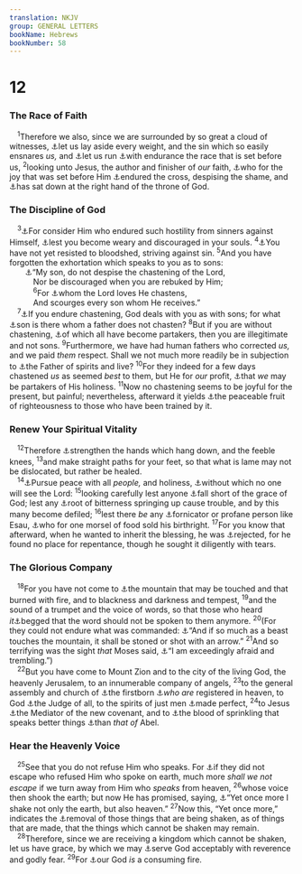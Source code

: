 ```yaml
---
translation: NKJV
group: GENERAL LETTERS
bookName: Hebrews 
bookNumber: 58
---
```


<div class="title"><h1>12</h1><h3>The Race of Faith</h3></div>
<span class="verse he_12_1"> <sup>1</sup>Therefore we also, since we are surrounded by so great a cloud of witnesses, <a data-toggle="tooltip" data-placement="bottom" title="Col. 3:8">⚓</a>let us lay aside every weight, and the sin which so easily ensnares <i>us,</i> and <a data-toggle="tooltip" data-placement="bottom" title="1 Cor. 9:24; Gal. 2:2; Heb. 10:39">⚓</a>let us run <a data-toggle="tooltip" data-placement="bottom" title="Rom. 12:12; Heb. 10:36">⚓</a>with endurance the race that is set before us, </span>
<span class="verse he_12_2"><sup>2</sup>looking unto Jesus, the author and finisher of <i>our</i> faith, <a data-toggle="tooltip" data-placement="bottom" title="Luke 24:26">⚓</a>who for the joy that was set before Him <a data-toggle="tooltip" data-placement="bottom" title="Ps. 69:7, 19; Phil. 2:8; (Heb. 2:9)">⚓</a>endured the cross, despising the shame, and <a data-toggle="tooltip" data-placement="bottom" title="Ps. 110:1">⚓</a>has sat down at the right hand of the throne of God.<br/></span>
<div class="title"><h3>The Discipline of God</h3></div>
<span class="verse he_12_3"> <sup>3</sup><a data-toggle="tooltip" data-placement="bottom" title="Matt. 10:24">⚓</a>For consider Him who endured such hostility from sinners against Himself, <a data-toggle="tooltip" data-placement="bottom" title="Gal. 6:9; Heb. 12:5">⚓</a>lest you become weary and discouraged in your souls. </span>
<span class="verse he_12_4"><sup>4</sup><a data-toggle="tooltip" data-placement="bottom" title="(1 Cor. 10:13)">⚓</a>You have not yet resisted to bloodshed, striving against sin. </span>
<span class="verse he_12_5"><sup>5</sup>And you have forgotten the exhortation which speaks to you as to sons:<br/>  <a data-toggle="tooltip" data-placement="bottom" title="Job 5:17; Prov. 3:11, 12">⚓</a>“My son, do not despise the chastening of the Lord,<br/>   Nor be discouraged when you are rebuked by Him;<br/></span>
<span class="verse he_12_6">   <sup>6</sup>For <a data-toggle="tooltip" data-placement="bottom" title="Ps. 94:12; Rev. 3:19">⚓</a>whom the Lord loves He chastens,<br/>   And scourges every son whom He receives.”<br/></span>
<span class="verse he_12_7"> <sup>7</sup><a data-toggle="tooltip" data-placement="bottom" title="Deut. 8:5; 2 Sam. 7:14">⚓</a>If you endure chastening, God deals with you as with sons; for what <a data-toggle="tooltip" data-placement="bottom" title="Prov. 13:24; 19:18; 23:13">⚓</a>son is there whom a father does not chasten? </span>
<span class="verse he_12_8"><sup>8</sup>But if you are without chastening, <a data-toggle="tooltip" data-placement="bottom" title="1 Pet. 5:9">⚓</a>of which all have become partakers, then you are illegitimate and not sons. </span>
<span class="verse he_12_9"><sup>9</sup>Furthermore, we have had human fathers who corrected <i>us,</i> and we paid <i>them</i> respect. Shall we not much more readily be in subjection to <a data-toggle="tooltip" data-placement="bottom" title="(Job 12:10)">⚓</a>the Father of spirits and live? </span>
<span class="verse he_12_10"><sup>10</sup>For they indeed for a few days chastened <i>us</i> as seemed <i>best</i> to them, but He for <i>our</i> profit, <a data-toggle="tooltip" data-placement="bottom" title="Lev. 11:44">⚓</a>that <i>we</i> may be partakers of His holiness. </span>
<span class="verse he_12_11"><sup>11</sup>Now no chastening seems to be joyful for the present, but painful; nevertheless, afterward it yields <a data-toggle="tooltip" data-placement="bottom" title="Is. 32:17; 2 Tim. 4:8; James 3:17, 18">⚓</a>the peaceable fruit of righteousness to those who have been trained by it.<br/></span>
<div class="title"><h3>Renew Your Spiritual Vitality</h3></div>
<span class="verse he_12_12"> <sup>12</sup>Therefore <a data-toggle="tooltip" data-placement="bottom" title="Is. 35:3">⚓</a>strengthen the hands which hang down, and the feeble knees, </span>
<span class="verse he_12_13"><sup>13</sup>and make straight paths for your feet, so that what is lame may not be dislocated, but rather be healed.<br/></span>
<span class="verse he_12_14"> <sup>14</sup><a data-toggle="tooltip" data-placement="bottom" title="Ps. 34:14">⚓</a>Pursue peace with all <i>people,</i> and holiness, <a data-toggle="tooltip" data-placement="bottom" title="Matt. 5:8; (Heb. 9:28)">⚓</a>without which no one will see the Lord: </span>
<span class="verse he_12_15"><sup>15</sup>looking carefully lest anyone <a data-toggle="tooltip" data-placement="bottom" title="2 Cor. 6:1; Gal. 5:4; Heb. 4:1">⚓</a>fall short of the grace of God; lest any <a data-toggle="tooltip" data-placement="bottom" title="Deut. 29:18">⚓</a>root of bitterness springing up cause trouble, and by this many become defiled; </span>
<span class="verse he_12_16"><sup>16</sup>lest there <i>be</i> any <a data-toggle="tooltip" data-placement="bottom" title="(1 Cor. 6:13–18)">⚓</a>fornicator or profane person like Esau, <a data-toggle="tooltip" data-placement="bottom" title="Gen. 25:33">⚓</a>who for one morsel of food sold his birthright. </span>
<span class="verse he_12_17"><sup>17</sup>For you know that afterward, when he wanted to inherit the blessing, he was <a data-toggle="tooltip" data-placement="bottom" title="Gen. 27:30–40">⚓</a>rejected, for he found no place for repentance, though he sought it diligently with tears.<br/></span>
<div class="title"><h3>The Glorious Company</h3></div>
<span class="verse he_12_18"> <sup>18</sup>For you have not come to <a data-toggle="tooltip" data-placement="bottom" title="Ex. 19:12, 16; 20:18; Deut. 4:11; 5:22">⚓</a>the mountain that may be touched and that burned with fire, and to blackness and darkness and tempest, </span>
<span class="verse he_12_19"><sup>19</sup>and the sound of a trumpet and the voice of words, so that those who heard <i>it</i><a data-toggle="tooltip" data-placement="bottom" title="Ex. 20:18–26; Deut. 5:25; 18:16">⚓</a>begged that the word should not be spoken to them anymore. </span>
<span class="verse he_12_20"><sup>20</sup>(For they could not endure what was commanded: <a data-toggle="tooltip" data-placement="bottom" title="Ex. 19:12, 13">⚓</a>“And if so much as a beast touches the mountain, it shall be stoned or shot with an arrow.” </span>
<span class="verse he_12_21"><sup>21</sup>And so terrifying was the sight <i>that</i> Moses said, <a data-toggle="tooltip" data-placement="bottom" title="Deut. 9:19">⚓</a>“I am exceedingly afraid and trembling.”)<br/></span>
<span class="verse he_12_22"> <sup>22</sup>But you have come to Mount Zion and to the city of the living God, the heavenly Jerusalem, to an innumerable company of angels, </span>
<span class="verse he_12_23"><sup>23</sup>to the general assembly and church of <a data-toggle="tooltip" data-placement="bottom" title="(James 1:18)">⚓</a>the firstborn <a data-toggle="tooltip" data-placement="bottom" title="Luke 10:20">⚓</a><i>who</i> <i>are</i> registered in heaven, to God <a data-toggle="tooltip" data-placement="bottom" title="Gen. 18:25; Ps. 50:6; 94:2">⚓</a>the Judge of all, to the spirits of just men <a data-toggle="tooltip" data-placement="bottom" title="(Phil. 3:12)">⚓</a>made perfect, </span>
<span class="verse he_12_24"><sup>24</sup>to Jesus <a data-toggle="tooltip" data-placement="bottom" title="1 Tim. 2:5; Heb. 8:6; 9:15">⚓</a>the Mediator of the new covenant, and to <a data-toggle="tooltip" data-placement="bottom" title="Ex. 24:8">⚓</a>the blood of sprinkling that speaks better things <a data-toggle="tooltip" data-placement="bottom" title="Gen. 4:10; Heb. 11:4">⚓</a>than <i>that</i> <i>of</i> Abel.<br/></span>
<div class="title"><h3>Hear the Heavenly Voice</h3></div>
<span class="verse he_12_25"> <sup>25</sup>See that you do not refuse Him who speaks. For <a data-toggle="tooltip" data-placement="bottom" title="Heb. 2:2, 3">⚓</a>if they did not escape who refused Him who spoke on earth, much more <i>shall</i> <i>we</i> <i>not</i> <i>escape</i> if we turn away from Him who <i>speaks</i> from heaven, </span>
<span class="verse he_12_26"><sup>26</sup>whose voice then shook the earth; but now He has promised, saying, <a data-toggle="tooltip" data-placement="bottom" title="Hag. 2:6">⚓</a>“Yet once more I shake not only the earth, but also heaven.” </span>
<span class="verse he_12_27"><sup>27</sup>Now this, “Yet once more,” indicates the <a data-toggle="tooltip" data-placement="bottom" title="(Is. 34:4; 54:10; 65:17; Rom. 8:19, 21); 1 Cor. 7:31; Heb. 1:10">⚓</a>removal of those things that are being shaken, as of things that are made, that the things which cannot be shaken may remain.<br/></span>
<span class="verse he_12_28"> <sup>28</sup>Therefore, since we are receiving a kingdom which cannot be shaken, let us have grace, by which we may <a data-toggle="tooltip" data-placement="bottom" title="Heb. 13:15, 21">⚓</a>serve God acceptably with reverence and godly fear. </span>
<span class="verse he_12_29"><sup>29</sup>For <a data-toggle="tooltip" data-placement="bottom" title="Ex. 24:17">⚓</a>our God <i>is</i> a consuming fire.<br/></span>
